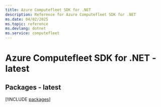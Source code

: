 ```yaml
---
title: Azure Computefleet SDK for .NET
description: Reference for Azure Computefleet SDK for .NET
ms.date: 04/02/2025
ms.topic: reference
ms.devlang: dotnet
ms.service: computefleet
---
```

# Azure Computefleet SDK for .NET - latest
## Packages - latest
[!INCLUDE [packages](computefleet-index.md)]